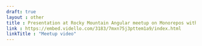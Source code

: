 ```yaml
---
draft: true
layout : other
title : Presentation at Rocky Mountain Angular meetup on Monorepos with Angular Workspaces
link : https://embed.vidello.com/3183/7mxn75j3pttem1a9/index.html
linkTitle : "Meetup video"
---
```

